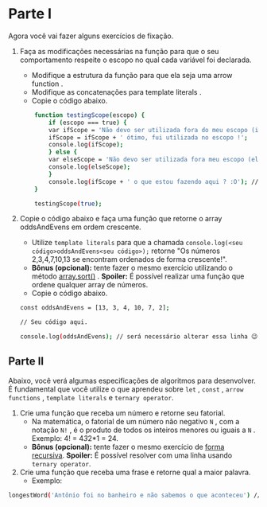 # Parte I

Agora você vai fazer alguns exercícios de fixação.

1. Faça as modificações necessárias na função para que o seu comportamento respeite o escopo no qual cada variável foi declarada.
    - Modifique a estrutura da função para que ela seja uma arrow function .
    - Modifique as concatenações para template literals .
    - Copie o código abaixo.

    ```sh
        function testingScope(escopo) {
            if (escopo === true) {
            var ifScope = 'Não devo ser utilizada fora do meu escopo (if)';
            ifScope = ifScope + ' ótimo, fui utilizada no escopo !';
            console.log(ifScope);
            } else {
            var elseScope = 'Não devo ser utilizada fora meu escopo (else)';
            console.log(elseScope);
            }
            console.log(ifScope + ' o que estou fazendo aqui ? :O'); // Se necessário esta linha pode ser removida.
        }

        testingScope(true);
    ```

2. Copie o código abaixo e faça uma função que retorne o array oddsAndEvens em ordem crescente.
    - Utilize `template literals` para que a chamada `console.log(<seu código>oddsAndEvens<seu código>);` retorne "Os números 2,3,4,7,10,13 se encontram ordenados de forma crescente!".
    - **Bônus (opcional):** tente fazer o mesmo exercício utilizando o método [array.sort()](https://developer.mozilla.org/en-US/docs/Web/JavaScript/Reference/Global_Objects/Array/sort) . **Spoiler:** É possível realizar uma função que ordene qualquer array de números.
    - Copie o código abaixo.

    ```sh
    const oddsAndEvens = [13, 3, 4, 10, 7, 2];

    // Seu código aqui.

    console.log(oddsAndEvens); // será necessário alterar essa linha 😉
    ```

## Parte II

Abaixo, você verá algumas especificações de algoritmos para desenvolver. É fundamental que você utilize o que aprendeu sobre `let` , `const` , `arrow` `functions` , `template literals` e `ternary operator`.

1. Crie uma função que receba um número e retorne seu fatorial.
    - Na matemática, o fatorial de um número não negativo `N` , com a notação `N!` , é o produto de todos os inteiros menores ou iguais a `N` . Exemplo: 4! = 4*3*2*1 = 24.
    - **Bônus (opcional):** tente fazer o mesmo exercício de [forma recursiva](http://www.devfuria.com.br/logica-de-programacao/recursividade-fatorial/). **Spoiler:** É possível resolver com uma linha usando `ternary operator`.
2. Crie uma função que receba uma frase e retorne qual a maior palavra.
    - Exemplo:

```sh
longestWord('Antônio foi no banheiro e não sabemos o que aconteceu') // retorna 'aconteceu'
```
